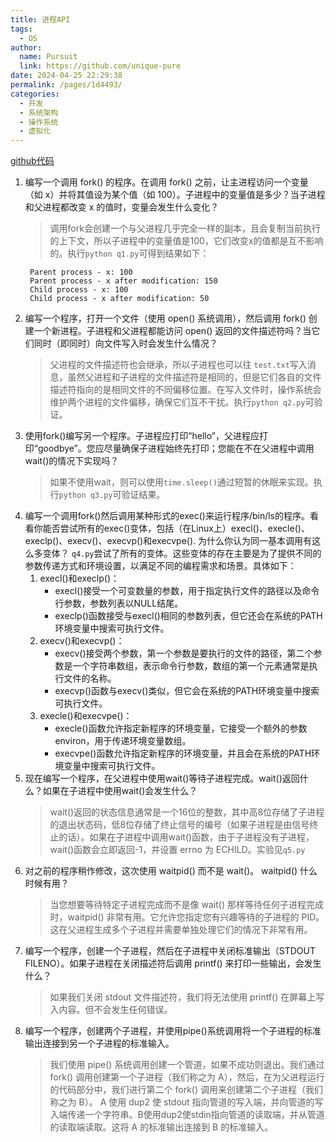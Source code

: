 ```yaml
---
title: 进程API
tags: 
  - OS
author: 
  name: Pursuit
  link: https://github.com/unique-pure
date: 2024-04-25 22:29:38
permalink: /pages/1d4493/
categories: 
  - 开发
  - 系统架构
  - 操作系统
  - 虚拟化
---
```

[github代码](https://github.com/unique-pure/ostep/blob/main/Virtualization/02.Process%20API/README.md)
1. 编写一个调用 fork() 的程序。在调用 fork() 之前，让主进程访问一个变量（如 x）并将其值设为某个值（如 100）。子进程中的变量值是多少？当子进程和父进程都改变 x 的值时，变量会发生什么变化？
   > 调用fork会创建一个与父进程几乎完全一样的副本，且会复制当前执行的上下文，所以子进程中的变量值是100，它们改变x的值都是互不影响的。执行`python q1.py`可得到结果如下：
   ```
    Parent process - x: 100
    Parent process - x after modification: 150
    Child process - x: 100
    Child process - x after modification: 50
   ```
2. 编写一个程序，打开一个文件（使用 open() 系统调用），然后调用 fork() 创建一个新进程。子进程和父进程都能访问 open() 返回的文件描述符吗？当它们同时（即同时）向文件写入时会发生什么情况？
   > 父进程的文件描述符也会继承，所以子进程也可以往 `test.txt`写入消息，虽然父进程和子进程的文件描述符是相同的，但是它们各自的文件描述符指向的是相同文件的不同偏移位置。在写入文件时，操作系统会维护两个进程的文件偏移，确保它们互不干扰。执行`python q2.py`可验证。
3. 使用fork()编写另一个程序。子进程应打印“hello”，父进程应打印“goodbye”。您应尽量确保子进程始终先打印；您能在不在父进程中调用wait()的情况下实现吗？
   > 如果不使用wait，则可以使用`time.sleep()`通过短暂的休眠来实现。执行`python q3.py`可验证结果。
4. 编写一个调用fork()然后调用某种形式的exec()来运行程序/bin/ls的程序。看看你能否尝试所有的exec()变体，包括（在Linux上）execl()、execle()、execlp()、execv()、execvp()和execvpe(). 为什么你认为同一基本调用有这么多变体？
   `q4.py`尝试了所有的变体。这些变体的存在主要是为了提供不同的参数传递方式和环境设置，以满足不同的编程需求和场景。具体如下：
   1. execl()和execlp()：
      * execl()接受一个可变数量的参数，用于指定执行文件的路径以及命令行参数，参数列表以NULL结尾。
      * execlp()函数接受与execl()相同的参数列表，但它还会在系统的PATH环境变量中搜索可执行文件。
    2. execv()和execvp()：
         * execv()接受两个参数，第一个参数是要执行的文件的路径，第二个参数是一个字符串数组，表示命令行参数，数组的第一个元素通常是执行文件的名称。
         * execvp()函数与execv()类似，但它会在系统的PATH环境变量中搜索可执行文件。
    3. execle()和execvpe()：
        * execle()函数允许指定新程序的环境变量，它接受一个额外的参数environ，用于传递环境变量数组。
        * execvpe()函数允许指定新程序的环境变量，并且会在系统的PATH环境变量中搜索可执行文件。
5. 现在编写一个程序，在父进程中使用wait()等待子进程完成。wait()返回什么？如果在子进程中使用wait()会发生什么？
   > wait()返回的状态信息通常是一个16位的整数，其中高8位存储了子进程的退出状态码，低8位存储了终止信号的编号（如果子进程是由信号终止的话）。如果在子进程中调用wait()函数，由于子进程没有子进程，wait()函数会立即返回-1，并设置 errno 为 ECHILD。实验见`q5.py`
6. 对之前的程序稍作修改，这次使用 waitpid() 而不是 wait()。 waitpid() 什么时候有用？
   > 当您想要等待特定子进程完成而不是像 wait() 那样等待任何子进程完成时，waitpid() 非常有用。它允许您指定您有兴趣等待的子进程的 PID。这在父进程生成多个子进程并需要单独处理它们的情况下非常有用。
7. 编写一个程序，创建一个子进程，然后在子进程中关闭标准输出（STDOUT FILENO）。如果子进程在关闭描述符后调用 printf() 来打印一些输出，会发生什么？
   > 如果我们关闭 stdout 文件描述符，我们将无法使用 printf() 在屏幕上写入内容。但不会发生任何错误。
8. 编写一个程序，创建两个子进程，并使用pipe()系统调用将一个子进程的标准输出连接到另一个子进程的标准输入。
   > 我们使用 pipe() 系统调用创建一个管道，如果不成功则退出。我们通过 fork() 调用创建第一个子进程（我们称之为 A），然后，在为父进程运行的代码部分中，我们进行第二个 fork() 调用来创建第二个子进程（我们称之为 B）。 A 使用 dup2 使 stdout 指向管道的写入端，并向管道的写入端传递一个字符串。B使用dup2使stdin指向管道的读取端，并从管道的读取端读取。这将 A 的标准输出连接到 B 的标准输入。